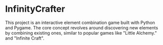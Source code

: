 # InfinityCrafter
This project is an interactive element combination game built with Python and Pygame. The core concept revolves around discovering new elements by combining existing ones, similar to popular games like "Little Alchemy." and "Infinite Craft".
